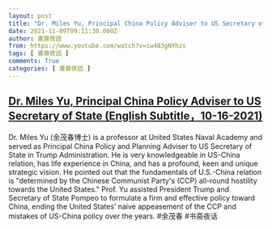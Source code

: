 ```yaml
---
layout: post
title: "Dr. Miles Yu, Principal China Policy Adviser to US Secretary of State (English Subtitle，10-16-2021)"
date: 2021-11-09T09:11:30.000Z
author: 書齋夜話
from: https://www.youtube.com/watch?v=iw4B3gNYhzs
tags: [ 書齋夜話 ]
comments: True
categories: [ 書齋夜話 ]
---
```

<!--1636449090000-->
[Dr. Miles Yu, Principal China Policy Adviser to US Secretary of State (English Subtitle，10-16-2021)](https://www.youtube.com/watch?v=iw4B3gNYhzs)
------

<div>
Dr. Miles Yu (余茂春博士) is a professor at United States Naval Academy and served as Principal China Policy and Planning Adviser to US Secretary of State in Trump Administration. He is very knowledgeable in US-China relation, has life experience in China, and has a profound, keen and unique strategic vision. He pointed out that the fundamentals of U.S.-China relation is "determined by the Chinese Communist Party's (CCP) all-round hostility towards the United States." Prof. Yu assisted President Trump and Secretary of State Pompeo to formulate a firm and effective policy toward China, ending the United States’ naive appeasement of the CCP and mistakes of US-China policy over the years. #余茂春 #书斋夜话
</div>
